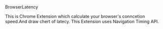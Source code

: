 
BrowserLatency

This is Chrome Extension which calculate your browser's conncetion speed.And draw chert of latecy.
This Extension uses Navigation Timing API.
